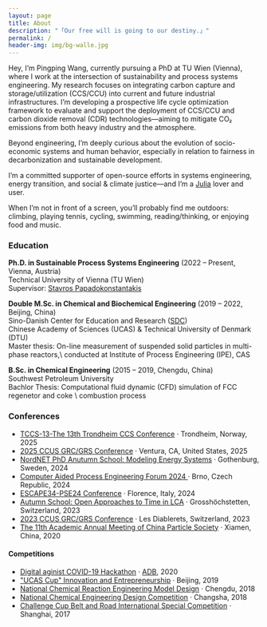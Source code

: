 ```yaml
---
layout: page
title: About
description: "「Our free will is going to our destiny.」"
permalink: /
header-img: img/bg-walle.jpg 
---
```

Hey, I’m Pingping Wang, currently pursuing a PhD at TU Wien (Vienna), where I work at the intersection of sustainability and process systems engineering. My research focuses on integrating carbon capture and storage/utilization (CCS/CCU) into current and future industrial infrastructures. I’m developing a prospective life cycle optimization framework to evaluate and support the deployment of CCS/CCU and carbon dioxide removal (CDR) technologies—aiming to mitigate CO₂ emissions from both heavy industry and the atmosphere.

Beyond engineering, I’m deeply curious about the evolution of socio-economic systems and human behavior, especially in relation to fairness in decarbonization and sustainable development.

I’m a committed supporter of open-source efforts in systems engineering, energy transition, and social & climate justice—and I’m a [Julia](https://julialang.org/) lover and user.

When I’m not in front of a screen, you’ll probably find me outdoors: climbing, playing tennis, cycling, swimming, reading/thinking, or enjoying food and music.
### Education
**Ph.D. in Sustainable Process Systems Engineering** (2022 – Present, Vienna, Austria)  
Technical University of Vienna (TU Wien) <br>
Supervisor: [Stavros Papadokonstantakis](https://scholar.google.com/citations?hl=en&user=iILdo5cAAAAJ) <br>


**Double M.Sc. in Chemical and Biochemical Engineering** (2019 – 2022, Beijing, China)  
Sino-Danish Center for Education and Research ([SDC](https://sdc.university/)) <br>
Chinese Academy of Sciences (UCAS) & Technical University of Denmark (DTU) <br>
Master thesis: On-line measurement of suspended solid particles in multi-phase reactors,\\
conducted at Institute of Process Engineering (IPE), CAS <br>


**B.Sc. in Chemical Engineering** (2015 – 2019, Chengdu, China)  
Southwest Petroleum University <br>
Bachlor Thesis: Computational fluid dynamic (CFD) simulation of FCC regenetor and coke \\ combustion process

### Conferences

- [TCCS-13-The 13th Trondheim CCS Conference](https://tccs.no/) · Trondheim, Norway, 2025
- [2025 CCUS GRC/GRS Conference](https://www.grc.org/carbon-capture-utilization-and-storage-conference/2025/) · Ventura, CA, United States, 2025
- [NordNET PhD Anutumn School: Modeling Energy Systems](https://csei.eu/event/nordnet-autumn-school-2024/) · Gothenburg, Sweden, 2024
- [Computer Aided Process Engineering Forum 2024 ](https://conferencespil.com/spil24/) · Brno, Czech Republic, 2024
- [ESCAPE34-PSE24 Conference](https://www.aidic.it/escape34-pse24/) · Florence, Italy, 2024
- [Autumn School: Open Approaches to Time in LCA](https://www.d-d-s.ch/schools/fall-23/index.html) · Grosshöchstetten, Switzerland, 2023
- [2023 CCUS GRC/GRS Conference](https://www.grc.org/carbon-capture-utilization-and-storage-conference/2023/) · Les Diablerets, Switzerland, 2023
- [The 11th Academic Annual Meeting of China Particle Society](https://www.csp.org.cn/) · Xiamen, China, 2020

#### Competitions

- [Digital aginist COVID-19 Hackathon](https://challenges.adb.org/en) · [ADB](https://challenges.adb.org/en), 2020
- ["UCAS Cup" Innovation and Entrepreneurship](https://english.ucas.ac.cn/) · Beijing, 2019
- [National Chemical Reaction Engineering Model Design](https://i-chemreaeng.scu.edu.cn/) · Chengdu, 2018
- [National Chemical Engineering Design Competition](https://www.ciesc.cn/site/term/28.html) · Changsha, 2018
- [Challenge Cup Belt and Road International Special Competition](https://yidaiyilu.tiaozhanbei.net/) · Shanghai, 2017
